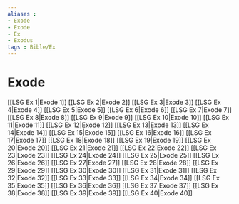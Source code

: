 ```yaml
---
aliases : 
- Exode
- Exode
- Ex
- Exodus
tags : Bible/Ex
---
```


# Exode

[[LSG Ex 1|Exode 1]]
[[LSG Ex 2|Exode 2]]
[[LSG Ex 3|Exode 3]]
[[LSG Ex 4|Exode 4]]
[[LSG Ex 5|Exode 5]]
[[LSG Ex 6|Exode 6]]
[[LSG Ex 7|Exode 7]]
[[LSG Ex 8|Exode 8]]
[[LSG Ex 9|Exode 9]]
[[LSG Ex 10|Exode 10]]
[[LSG Ex 11|Exode 11]]
[[LSG Ex 12|Exode 12]]
[[LSG Ex 13|Exode 13]]
[[LSG Ex 14|Exode 14]]
[[LSG Ex 15|Exode 15]]
[[LSG Ex 16|Exode 16]]
[[LSG Ex 17|Exode 17]]
[[LSG Ex 18|Exode 18]]
[[LSG Ex 19|Exode 19]]
[[LSG Ex 20|Exode 20]]
[[LSG Ex 21|Exode 21]]
[[LSG Ex 22|Exode 22]]
[[LSG Ex 23|Exode 23]]
[[LSG Ex 24|Exode 24]]
[[LSG Ex 25|Exode 25]]
[[LSG Ex 26|Exode 26]]
[[LSG Ex 27|Exode 27]]
[[LSG Ex 28|Exode 28]]
[[LSG Ex 29|Exode 29]]
[[LSG Ex 30|Exode 30]]
[[LSG Ex 31|Exode 31]]
[[LSG Ex 32|Exode 32]]
[[LSG Ex 33|Exode 33]]
[[LSG Ex 34|Exode 34]]
[[LSG Ex 35|Exode 35]]
[[LSG Ex 36|Exode 36]]
[[LSG Ex 37|Exode 37]]
[[LSG Ex 38|Exode 38]]
[[LSG Ex 39|Exode 39]]
[[LSG Ex 40|Exode 40]]
